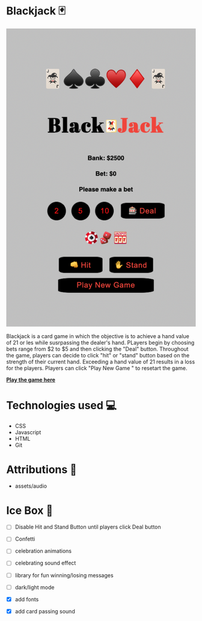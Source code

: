 # Blackjack 🃏

![Alt text](images/gamepic.png)
 
 Blackjack is a card game in which the objective is to achieve a hand value of 21 or les while susrpassing the dealer's hand. PLayers begin by choosing bets range from $2 to $5 and then clicking the "Deal" button. Throughout the game, players can decide to click "hit" or "stand" button based on the strength of their current hand. Exceeding a hand value of 21 results in a loss for the players. Players can click "Play New Game " to resetart the game. 

**[Play the game here](https://blackjack-jw-1.netlify.app/)**

# Technologies used 💻

* CSS
* Javascript
* HTML
* Git

# Attributions 💌
* assets/audio

# Ice Box 🧊 
- [ ] Disable Hit and Stand Button until players click Deal button
- [ ] Confetti
- [ ] celebration animations
- [ ] celebrating sound effect
- [ ] library for fun winning/losing messages
- [ ] dark/light mode
- [x] add fonts
- [x] add card passing sound




